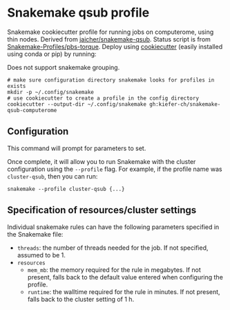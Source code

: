 # Snakemake qsub profile

Snakemake cookiecutter profile for running jobs on computerome, using thin nodes.
Derived from [jaicher/snakemake-qsub][cluster-sync]. Status script is from
[Snakemake-Profiles/pbs-torque][pbs-torque].
Deploy using [cookiecutter][cookiecutter-repo] (easily installed using conda or
pip) by running:

   [cluster-sync]: https://github.com/jaicher/snakemake-qsub
   [pbs-torque]: https://github.com/Snakemake-Profiles/pbs-torque
   [cookiecutter-repo]: https://github.com/audreyr/cookiecutter
   
Does not support snakemake grouping.
   
```
# make sure configuration directory snakemake looks for profiles in exists
mkdir -p ~/.config/snakemake
# use cookiecutter to create a profile in the config directory
cookiecutter --output-dir ~/.config/snakemake gh:kiefer-ch/snakemake-qsub-computerome 
```

## Configuration

This command will prompt for parameters to set. 

Once complete, it will allow you to run Snakemake with the cluster
configuration using the `--profile` flag. For example, if the profile name
was `cluster-qsub`, then you can run:

```
snakemake --profile cluster-qsub {...}
```

## Specification of resources/cluster settings

Individual snakemake rules can have the following parameters specified in the
Snakemake file:
+ `threads`: the number of threads needed for the job. If not specified,
  assumed to be 1.
+ `resources`
    - `mem_mb`: the memory required for the rule in megabytes. If not present,
        falls back to the default value entered when configuring the profile.
    - `runtime`: the walltime required for the rule in minutes. If not present,
        falls back to the cluster setting of 1 h.
